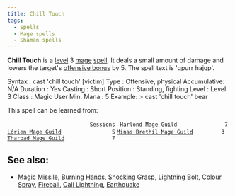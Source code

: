 ```yaml
---
title: Chill Touch
tags:
  - Spells
  - Mage spells
  - Shaman spells
---
```

**Chill Touch** is a [level](level "wikilink") 3 [mage](mage "wikilink")
[spell](spell "wikilink"). It deals a small amount of damage and lowers
the target's [offensive bonus](offensive_bonus "wikilink") by 5. The
spell text is 'qpurr hajqp'.

Syntax : cast 'chill touch' \[victim\] Type : Offensive, physical
Accumulative: N/A Duration : Yes Casting : Short Position : Standing,
fighting Level : Level 3 Class : Magic User Min. Mana : 5 Example: \>
cast 'chill touch' bear

This spell can be learned from:

`                          Sessions `
[`Harlond Mage Guild`](Harlond_Mage_Guild "wikilink")`               7`
[`Lórien Mage Guild`](Lórien_Mage_Guild "wikilink")`                5`
[`Minas Brethil Mage Guild`](Minas_Brethil_Mage_Guild "wikilink")`         3`
[`Tharbad Mage Guild`](Tharbad_Mage_Guild "wikilink")`               7`

## See also:

- [Magic Missile](Magic_Missile "wikilink"), [Burning
  Hands](Burning_Hands "wikilink"), [Shocking
  Grasp](Shocking_Grasp "wikilink"), [Lightning
  Bolt](Lightning_Bolt "wikilink"), [Colour
  Spray](Colour_Spray "wikilink"), [Fireball](Fireball "wikilink"),
  [Call Lightning](Call_Lightning "wikilink"),
  [Earthquake](Earthquake "wikilink")
  
